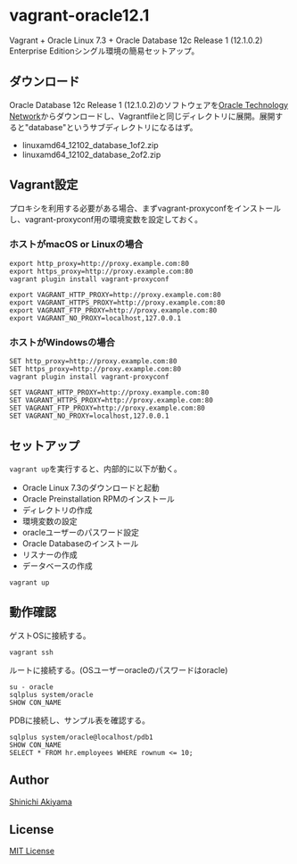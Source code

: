 vagrant-oracle12.1
==================

Vagrant + Oracle Linux 7.3 + Oracle Database 12c Release 1 (12.1.0.2) Enterprise Editionシングル環境の簡易セットアップ。

ダウンロード
-----------

Oracle Database 12c Release 1 (12.1.0.2)のソフトウェアを[Oracle Technology Network](http://www.oracle.com/technetwork/database/enterprise-edition/downloads/index.html)からダウンロードし、Vagrantfileと同じディレクトリに展開。展開すると"database"というサブディレクトリになるはず。

* linuxamd64_12102_database_1of2.zip
* linuxamd64_12102_database_2of2.zip

Vagrant設定
---------

プロキシを利用する必要がある場合、まずvagrant-proxyconfをインストールし、vagrant-proxyconf用の環境変数を設定しておく。

### ホストがmacOS or Linuxの場合 ###

```console
export http_proxy=http://proxy.example.com:80
export https_proxy=http://proxy.example.com:80
vagrant plugin install vagrant-proxyconf

export VAGRANT_HTTP_PROXY=http://proxy.example.com:80
export VAGRANT_HTTPS_PROXY=http://proxy.example.com:80
export VAGRANT_FTP_PROXY=http://proxy.example.com:80
export VAGRANT_NO_PROXY=localhost,127.0.0.1
```

### ホストがWindowsの場合 ###

```console
SET http_proxy=http://proxy.example.com:80
SET https_proxy=http://proxy.example.com:80
vagrant plugin install vagrant-proxyconf

SET VAGRANT_HTTP_PROXY=http://proxy.example.com:80
SET VAGRANT_HTTPS_PROXY=http://proxy.example.com:80
SET VAGRANT_FTP_PROXY=http://proxy.example.com:80
SET VAGRANT_NO_PROXY=localhost,127.0.0.1
```

セットアップ
-----------

`vagrant up`を実行すると、内部的に以下が動く。

* Oracle Linux 7.3のダウンロードと起動
* Oracle Preinstallation RPMのインストール
* ディレクトリの作成
* 環境変数の設定
* oracleユーザーのパスワード設定
* Oracle Databaseのインストール
* リスナーの作成
* データベースの作成

```console
vagrant up
```

動作確認
-------

ゲストOSに接続する。

```console
vagrant ssh
```

ルートに接続する。(OSユーザーoracleのパスワードはoracle)

```console
su - oracle
sqlplus system/oracle
SHOW CON_NAME
```

PDBに接続し、サンプル表を確認する。

```console
sqlplus system/oracle@localhost/pdb1
SHOW CON_NAME
SELECT * FROM hr.employees WHERE rownum <= 10;
```

Author
------

[Shinichi Akiyama](https://github.com/shakiyam)

License
-------

[MIT License](http://www.opensource.org/licenses/mit-license.php)
